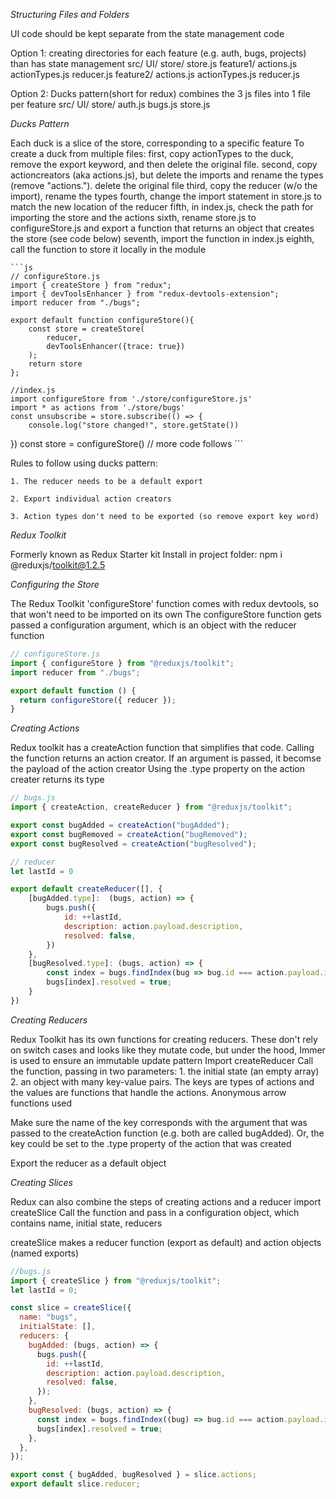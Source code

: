 _Structuring Files and Folders_

UI code should be kept separate from the state management code

Option 1:  creating directories for each feature (e.g. auth, bugs, projects) than has state management
src/
	UI/
	store/
		store.js
		feature1/
			actions.js
			actionTypes.js
			reducer.js
		feature2/
			actions.js
			actionTypes.js
			reducer.js

Option 2:  Ducks pattern(short for redux) combines the 3 js files into 1 file per feature
src/
	UI/
	store/
		auth.js
		bugs.js
		store.js

_Ducks Pattern_

Each duck is a slice of the store, corresponding to a specific feature
To create a duck from multiple files: 
	first, copy actionTypes to the duck, remove the export keyword, and then delete the original file.
	second, copy actioncreators (aka actions.js), but delete the imports and rename the types (remove "actions."). delete the original file
	third, copy the reducer (w/o the import), rename the types
	fourth, change the import statement in store.js to match the new location of the reducer
	fifth, in index.js, check the path for importing the store and the actions
	sixth, rename store.js to configureStore.js and export a function that returns an object that creates the store (see code below)
	seventh, import the function in index.js
	eighth, call the function to store it locally in the module

	```js
	// configureStore.js
	import { createStore } from "redux";
	import { devToolsEnhancer } from "redux-devtools-extension";
	import reducer from "./bugs";

	export default function configureStore(){
		const store = createStore(
			reducer,
			devToolsEnhancer({trace: true})
		);
		return store
	};

	//index.js
	import configureStore from './store/configureStore.js'
	import * as actions from './store/bugs'
	const unsubscribe = store.subscribe(() => {
		console.log("store changed!", store.getState())
})
	const store = configureStore()
	// more code follows
	```

Rules to follow using ducks pattern:

	1. The reducer needs to be a default export

	2. Export individual action creators

	3. Action types don't need to be exported (so remove export key word)

_Redux Toolkit_

Formerly known as Redux Starter kit
Install in project folder:  npm i @reduxjs/toolkit@1.2.5

_Configuring the Store_

The Redux Toolkit 'configureStore' function comes with redux devtools, so that won't need to be imported on its own
The configureStore function gets passed a configuration argument, which is an object with the reducer function

```js
// configureStore.js
import { configureStore } from "@reduxjs/toolkit";
import reducer from "./bugs";

export default function () {
  return configureStore({ reducer });
}
```

_Creating Actions_

Redux toolkit has a createAction function that simplifies that code. Calling the function returns an action creator. If an argument is passed, it becomse the payload of the action creator
Using the .type property on the action creater returns its type

```js
// bugs.js
import { createAction, createReducer } from "@reduxjs/toolkit";

export const bugAdded = createAction("bugAdded");
export const bugRemoved = createAction("bugRemoved");
export const bugResolved = createAction("bugResolved");

// reducer
let lastId = 0

export default createReducer([], {
	[bugAdded.type]:  (bugs, action) => {
		bugs.push({
			id: ++lastId,
			description: action.payload.description,
			resolved: false,
		})
	}, 
	[bugResolved.type]: (bugs, action) => {
		const index = bugs.findIndex(bug => bug.id === action.payload.id)
		bugs[index].resolved = true;
	}
})

```

_Creating Reducers_

Redux Toolkit has its own functions for creating reducers. These don't rely on switch cases and looks like they mutate code, but under the hood, Immer is used to ensure an immutable update pattern
Import createReducer
Call the function, passing in two parameters:
	1. the initial state (an empty array)
	2. an object with many key-value pairs. The keys are types of actions and the values are functions that handle the actions. Anonymous arrow functions used

Make sure the name of the key corresponds with the argument that was passed to the createAction function (e.g. both are called bugAdded). Or, the key could be set to the .type property of the action that was created

Export the reducer as a default object

_Creating Slices_

Redux can also combine the steps of creating actions and a reducer
import createSlice
Call the function and pass in a configuration object, which contains name, initial state, reducers

createSlice makes a reducer function (export as default) and action objects (named exports)

```js
//bugs.js
import { createSlice } from "@reduxjs/toolkit";
let lastId = 0;

const slice = createSlice({
  name: "bugs",
  initialState: [],
  reducers: {
    bugAdded: (bugs, action) => {
      bugs.push({
        id: ++lastId,
        description: action.payload.description,
        resolved: false,
      });
    },
    bugResolved: (bugs, action) => {
      const index = bugs.findIndex((bug) => bug.id === action.payload.id);
      bugs[index].resolved = true;
    },
  },
});

export const { bugAdded, bugResolved } = slice.actions;
export default slice.reducer;
```